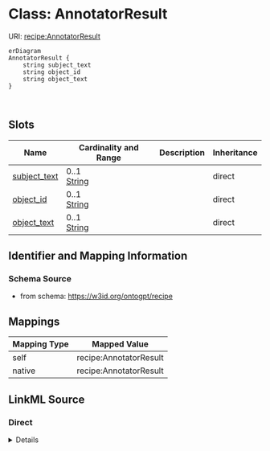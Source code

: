 # Class: AnnotatorResult



URI: [recipe:AnnotatorResult](http://w3id.org/ontogpt/recipe/AnnotatorResult)


```mermaid
erDiagram
AnnotatorResult {
    string subject_text  
    string object_id  
    string object_text  
}



```



<!-- no inheritance hierarchy -->


## Slots

| Name | Cardinality and Range | Description | Inheritance |
| ---  | --- | --- | --- |
| [subject_text](subject_text.md) | 0..1 <br/> [String](String.md) |  | direct |
| [object_id](object_id.md) | 0..1 <br/> [String](String.md) |  | direct |
| [object_text](object_text.md) | 0..1 <br/> [String](String.md) |  | direct |









## Identifier and Mapping Information







### Schema Source


* from schema: https://w3id.org/ontogpt/recipe





## Mappings

| Mapping Type | Mapped Value |
| ---  | ---  |
| self | recipe:AnnotatorResult |
| native | recipe:AnnotatorResult |





## LinkML Source

<!-- TODO: investigate https://stackoverflow.com/questions/37606292/how-to-create-tabbed-code-blocks-in-mkdocs-or-sphinx -->

### Direct

<details>
```yaml
name: AnnotatorResult
from_schema: https://w3id.org/ontogpt/recipe
rank: 1000
attributes:
  subject_text:
    name: subject_text
    from_schema: https://w3id.org/ontogpt/recipe
    rank: 1000
  object_id:
    name: object_id
    from_schema: https://w3id.org/ontogpt/recipe
    rank: 1000
  object_text:
    name: object_text
    from_schema: https://w3id.org/ontogpt/recipe
    rank: 1000

```
</details>

### Induced

<details>
```yaml
name: AnnotatorResult
from_schema: https://w3id.org/ontogpt/recipe
rank: 1000
attributes:
  subject_text:
    name: subject_text
    from_schema: https://w3id.org/ontogpt/recipe
    rank: 1000
    alias: subject_text
    owner: AnnotatorResult
    domain_of:
    - AnnotatorResult
    range: string
  object_id:
    name: object_id
    from_schema: https://w3id.org/ontogpt/recipe
    rank: 1000
    alias: object_id
    owner: AnnotatorResult
    domain_of:
    - AnnotatorResult
    range: string
  object_text:
    name: object_text
    from_schema: https://w3id.org/ontogpt/recipe
    rank: 1000
    alias: object_text
    owner: AnnotatorResult
    domain_of:
    - AnnotatorResult
    range: string

```
</details>